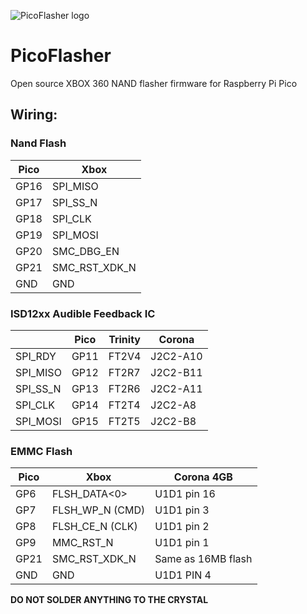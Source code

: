 ![PicoFlasher logo](https://raw.githubusercontent.com/X360Tools/PicoFlasher/master/picoflasher.png)

# PicoFlasher

Open source XBOX 360 NAND flasher firmware for Raspberry Pi Pico

## Wiring:

### Nand Flash
| Pico | Xbox |
| ------------- | ------------- |
| GP16  | SPI_MISO  |
| GP17  | SPI_SS_N |
| GP18  | SPI_CLK  |
| GP19  |  SPI_MOSI |
| GP20  |  SMC_DBG_EN |
| GP21  | SMC_RST_XDK_N  |
| GND  |  GND |

### ISD12xx Audible Feedback IC
|  | Pico | Trinity | Corona |
| ------------- | ------------- | ------------- | ------------- |
SPI_RDY | GP11 | FT2V4 | J2C2-A10
SPI_MISO | GP12 | FT2R7 | J2C2-B11
SPI_SS_N | GP13 | FT2R6 | J2C2-A11
SPI_CLK | GP14 | FT2T4 | J2C2-A8
SPI_MOSI | GP15 | FT2T5 | J2C2-B8

### EMMC Flash
| Pico | Xbox | Corona 4GB |
| ------------- | ------------- | ------------- |
| GP6  | FLSH_DATA<0> | U1D1 pin 16 |
| GP7  | FLSH_WP_N (CMD) | U1D1 pin 3 |
| GP8  |  FLSH_CE_N (CLK) | U1D1 pin 2 |
| GP9  |  MMC_RST_N | U1D1 pin 1 |
| GP21  | SMC_RST_XDK_N  | Same as 16MB flash |
| GND  |  GND | U1D1 PIN 4 |

**DO NOT SOLDER ANYTHING TO THE CRYSTAL**
